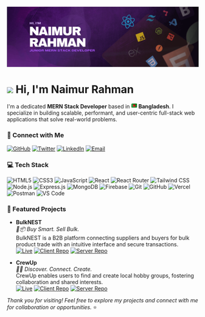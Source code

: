 <p align="center">
  <img src="https://github.com/wdNaimur/wdNaimur/blob/main/github-banner-naimur.png" alt="Naimur Rahman Banner" />
</p>
<h1>
  <img src="https://emojis.slackmojis.com/emojis/images/1531849430/4246/blob-sunglasses.gif?1531849430" width="30" />  
  Hi, I'm <strong>Naimur Rahman</strong>
</h1>

<p>
  I'm a dedicated <strong>MERN Stack Developer</strong> based in  
  <img src="https://github.com/wdNaimur/wdNaimur/blob/main/bangladesh.png" width="15" alt="Bangladesh flag" />  
  <strong>Bangladesh</strong>. I specialize in building scalable, performant, and user-centric full-stack web applications that solve real-world problems.
</p>

<h3>🔗 Connect with Me</h3>

[![GitHub](https://img.shields.io/badge/GitHub-%2312100E.svg?&style=for-the-badge&logo=github&logoColor=white)](https://github.com/wdNaimur) [![Twitter](https://img.shields.io/badge/Twitter-%231DA1F2.svg?&style=for-the-badge&logo=twitter&logoColor=white)](https://x.com/WdNaimur) [![LinkedIn](https://img.shields.io/badge/LinkedIn-%230077B5.svg?&style=for-the-badge&logo=linkedin&logoColor=white)](https://www.linkedin.com/in/naimur-wd) [![Email](https://img.shields.io/badge/Email-D14836.svg?&style=for-the-badge&logo=gmail&logoColor=white)](mailto:naimur.wd@gmail.com)



<h3>💻 Tech Stack</h3>
<p>
  <!-- Frontend -->
  <img title="HTML5" alt="HTML5" src="https://img.shields.io/badge/-HTML5-E34F26?style=flat-square&logo=html5&logoColor=white" />
  <img title="CSS3" alt="CSS3" src="https://img.shields.io/badge/-CSS3-1572B6?style=flat-square&logo=css3&logoColor=white" />
  <img title="JavaScript" alt="JavaScript" src="https://img.shields.io/badge/-JavaScript-F7DF1E?style=flat-square&logo=javascript&logoColor=black" />
  <img title="React" alt="React" src="https://img.shields.io/badge/-React-61DAFB?style=flat-square&logo=react&logoColor=black" />
  <img title="React Router" alt="React Router" src="https://img.shields.io/badge/-React_Router-CA4245?style=flat-square&logo=react-router&logoColor=white" />
  <img title="Tailwind CSS" alt="Tailwind CSS" src="https://img.shields.io/badge/-TailwindCSS-38B2AC?style=flat-square&logo=tailwind-css&logoColor=white" />

  <!-- Backend -->
  <img title="Node.js" alt="Node.js" src="https://img.shields.io/badge/-Node.js-339933?style=flat-square&logo=node.js&logoColor=white" />
  <img title="Express.js" alt="Express.js" src="https://img.shields.io/badge/-Express.js-404d59?style=flat-square&logo=express&logoColor=white" />

  <!-- Database & Authentication -->
  <img title="MongoDB" alt="MongoDB" src="https://img.shields.io/badge/-MongoDB-4EA94B?style=flat-square&logo=mongodb&logoColor=white" />
  <img title="Firebase" alt="Firebase" src="https://img.shields.io/badge/-Firebase-FFCA28?style=flat-square&logo=firebase&logoColor=black" />

  <!-- Tools & Deployment -->
  <img title="Git" alt="Git" src="https://img.shields.io/badge/-Git-F05032?style=flat-square&logo=git&logoColor=white" />
  <img title="GitHub" alt="GitHub" src="https://img.shields.io/badge/-GitHub-181717?style=flat-square&logo=github&logoColor=white" />
  <img title="Vercel" alt="Vercel" src="https://img.shields.io/badge/-Vercel-000000?style=flat-square&logo=vercel&logoColor=white" />
  <img title="Postman" alt="Postman" src="https://img.shields.io/badge/-Postman-FF6C37?style=flat-square&logo=postman&logoColor=white" />
  <img title="Visual Studio Code" alt="VS Code" src="https://img.shields.io/badge/-VS_Code-007ACC?style=flat-square&logo=visual-studio-code&logoColor=white" />
</p>

### 📂 Featured Projects

- **BulkNEST**  
  _🛒📦 Buy Smart. Sell Bulk._  
  BulkNEST is a B2B platform connecting suppliers and buyers for bulk product trade with an intuitive interface and secure transactions.  
  [![Live](https://img.shields.io/badge/Live-Online-brightgreen?style=flat-square)](https://bulknest.web.app/) 
  [![Client Repo](https://img.shields.io/badge/Client_Repo-GitHub-blue?style=flat-square&logo=github&logoColor=white)](https://github.com/wdNaimur/bulknest-client) 
  [![Server Repo](https://img.shields.io/badge/Server_Repo-GitHub-blue?style=flat-square&logo=github&logoColor=white)](https://github.com/wdNaimur/bulknest-server)

- **CrewUp**  
  _🎯🤝 Discover. Connect. Create._  
  CrewUp enables users to find and create local hobby groups, fostering collaboration and shared interests.  
  [![Live](https://img.shields.io/badge/Live-Online-brightgreen?style=flat-square)](https://crewup.web.app/) 
  [![Client Repo](https://img.shields.io/badge/Client_Repo-GitHub-blue?style=flat-square&logo=github&logoColor=white)](https://github.com/wdNaimur/crewup-client) 
  [![Server Repo](https://img.shields.io/badge/Server_Repo-GitHub-blue?style=flat-square&logo=github&logoColor=white)](https://github.com/wdNaimur/crewup-server)

_Thank you for visiting! Feel free to explore my projects and connect with me for collaboration or opportunities._ ⭐
